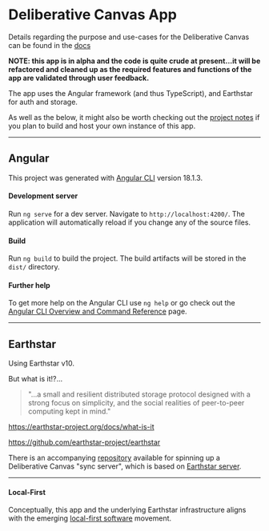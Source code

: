 # Deliberative Canvas App

Details regarding the purpose and use-cases for the Deliberative Canvas can be found in the [docs](https://deliberative-canvas.gitbook.io/deliberative-canvas-docs)

**NOTE: this app is in alpha and the code is quite crude at present...it will be refactored and cleaned up as the required features and functions of the app are validated through user feedback.**

The app uses the Angular framework (and thus TypeScript), and Earthstar for auth and storage.

As well as the below, it might also be worth checking out the [project notes](PROJECTNOTES.md) if you plan to build and host your own instance of this app.

---

## Angular

This project was generated with [Angular CLI](https://github.com/angular/angular-cli) version 18.1.3.

#### Development server

Run `ng serve` for a dev server. Navigate to `http://localhost:4200/`. The application will automatically reload if you change any of the source files.


#### Build

Run `ng build` to build the project. The build artifacts will be stored in the `dist/` directory.


#### Further help

To get more help on the Angular CLI use `ng help` or go check out the [Angular CLI Overview and Command Reference](https://angular.dev/tools/cli) page.

---

## Earthstar

Using Earthstar v10.

But what is it!?...

> "...a small and resilient distributed storage protocol designed with a strong focus on simplicity, and the social realities of peer-to-peer computing kept in mind."

https://earthstar-project.org/docs/what-is-it

https://github.com/earthstar-project/earthstar

There is an accompanying [repository](https://github.com/uppy01/deliberative-canvas-server) available for spinning up a Deliberative Canvas "sync server", which is based on [Earthstar server](https://earthstar-project.org/docs/server-guide).

---

#### Local-First

Conceptually, this app and the underlying Earthstar infrastructure aligns with the emerging [local-first software](https://localfirstweb.dev/) movement.